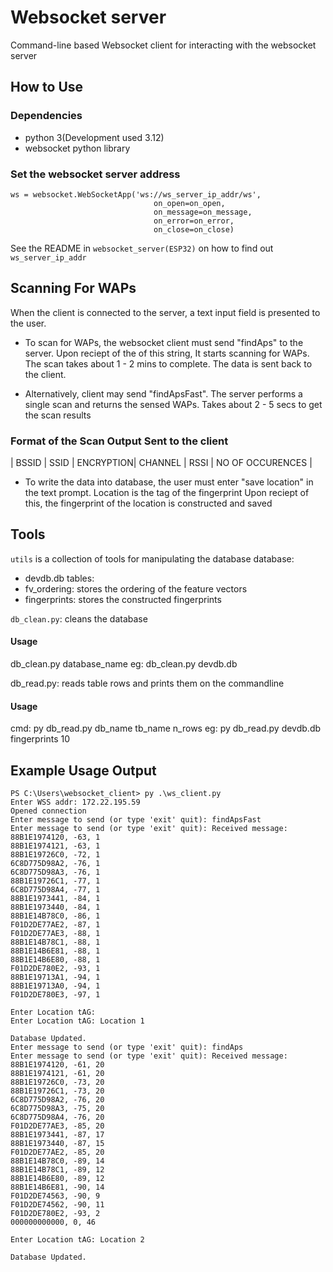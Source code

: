 # Websocket server
Command-line based Websocket client for interacting with the websocket server

## How to Use

### Dependencies
- python 3(Development used 3.12)
- websocket python library

### Set the websocket server address

```
ws = websocket.WebSocketApp('ws://ws_server_ip_addr/ws',
                                on_open=on_open,
                                on_message=on_message,
                                on_error=on_error,
                                on_close=on_close)
```

See the README in `websocket_server(ESP32)` on how to find out `ws_server_ip_addr`


## Scanning For WAPs

When the client is connected to the server, a text input field is presented to the user. 

* To scan for WAPs, the websocket client must send "findAps" to the server. Upon reciept of the of this string, It starts scanning for WAPs. The scan takes about 1 - 2 mins to complete. The data is sent back to the client. 

* Alternatively, client may send "findApsFast". The server performs a single scan and returns the sensed WAPs. Takes about 2 - 5 secs to get the scan results

### Format of the Scan Output Sent to the client
| BSSID | SSID | ENCRYPTION| CHANNEL | RSSI | NO OF OCCURENCES |

* To write the data into database, the user must enter "save location" in the text prompt. Location is the tag of the fingerprint Upon reciept of this, the fingerprint of the location is constructed and saved


## Tools
`utils` is a collection of tools for manipulating the database
database: 
* devdb.db
tables: 
* fv_ordering: stores the ordering of the feature vectors
* fingerprints: stores the constructed fingerprints

`db_clean.py`: cleans the database

#### Usage
db_clean.py database_name
eg: db_clean.py devdb.db

db_read.py: reads table rows and prints them on the commandline

#### Usage
cmd: py db_read.py db_name tb_name n_rows
eg:  py db_read.py devdb.db fingerprints 10

## Example Usage Output

```
PS C:\Users\websocket_client> py .\ws_client.py
Enter WSS addr: 172.22.195.59
Opened connection
Enter message to send (or type 'exit' quit): findApsFast
Enter message to send (or type 'exit' quit): Received message: 88B1E1974120, -63, 1
88B1E1974121, -63, 1
88B1E19726C0, -72, 1
6C8D775D98A2, -76, 1
6C8D775D98A3, -76, 1
88B1E19726C1, -77, 1
6C8D775D98A4, -77, 1
88B1E1973441, -84, 1
88B1E1973440, -84, 1
88B1E14B78C0, -86, 1
F01D2DE77AE2, -87, 1
F01D2DE77AE3, -88, 1
88B1E14B78C1, -88, 1
88B1E14B6E81, -88, 1
88B1E14B6E80, -88, 1
F01D2DE780E2, -93, 1
88B1E19713A1, -94, 1
88B1E19713A0, -94, 1
F01D2DE780E3, -97, 1

Enter Location tAG:
Enter Location tAG: Location 1

Database Updated.
Enter message to send (or type 'exit' quit): findAps
Enter message to send (or type 'exit' quit): Received message: 88B1E1974120, -61, 20
88B1E1974121, -61, 20
88B1E19726C0, -73, 20
88B1E19726C1, -73, 20
6C8D775D98A2, -76, 20
6C8D775D98A3, -75, 20
6C8D775D98A4, -76, 20
F01D2DE77AE3, -85, 20
88B1E1973441, -87, 17
88B1E1973440, -87, 15
F01D2DE77AE2, -85, 20
88B1E14B78C0, -89, 14
88B1E14B78C1, -89, 12
88B1E14B6E80, -89, 12
88B1E14B6E81, -90, 14
F01D2DE74563, -90, 9
F01D2DE74562, -90, 11
F01D2DE780E2, -93, 2
000000000000, 0, 46

Enter Location tAG: Location 2

Database Updated.
```